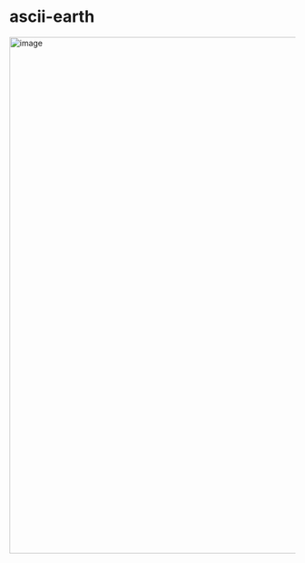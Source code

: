 # ascii-earth
<img width="910" alt="image" src="https://github.com/user-attachments/assets/199758bc-b546-44de-983d-ff3a4c52440c" />
